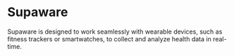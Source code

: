 # Supaware
Supaware is designed to work seamlessly with wearable devices, such as fitness trackers or smartwatches, to collect and analyze health data in real-time.
